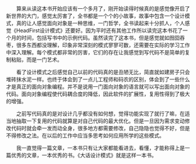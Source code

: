 &emsp;&emsp;算来从读这本书开始应该有一个多月了，刚开始读得时候真的是感觉像开启了新世界的大门，感觉太厉害了，全书都是一个个的小故事，故事中包含一个设计模式，真的让人感觉面向对象是一种思维，一门哲学，全书读起来十分抓人，个人感觉《HeadFirst设计模式》还要好。因为平时还有其他工作所以读完这本书花了一个月的时间，包括写书中的示例代码。虽然读完了这本书，但是感觉就如囫囵吞枣，很多东西都没理解，印象非常深刻的模式寥寥可数，还需要在实际的学习工作中深入理解。每个模式都非常的厉害，它们的存在让我感觉到写代码不是简单的复制粘贴，而是一门艺术。

&emsp;&emsp;看了设计模式之后感觉自己以前的代码真的是丑陋无比，简直就如建房子只会堆砖抹水泥一样。也终于体会到了一点儿工程师和码农的区别，体会到了一些什么才是真正的面向对象编程。并不是说用一门面向对象的语言就可以写出面向对象的代码。面向对象编程使代码耦合度的降低，因此软件的扩展性，复用性得到了极大的增强。

&emsp;&emsp;之前写代码真的是对设计几乎都没有如何想，觉得功能实现了就行了嘛，在适当地抽取一下复用的代码就算是对自己代码的最大优化。但是一旦因为需求变动修改代码时就会牵一发而动全身，很多地方都需要修改，自己隐隐也觉得不好，但是不得修改之法。在以后的工作中应当多思考如何应用所学的这些模式。

&emsp;&emsp;我一直觉得一篇文章，一本书只有让大家都能看进去，看懂，才能称得上是一篇优秀的文章，一本优秀的书。《大话设计模式》就是这样一本书。